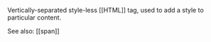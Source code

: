 Vertically-separated style-less [[HTML]] tag, used to add a style to particular content.

See also: [[span]]